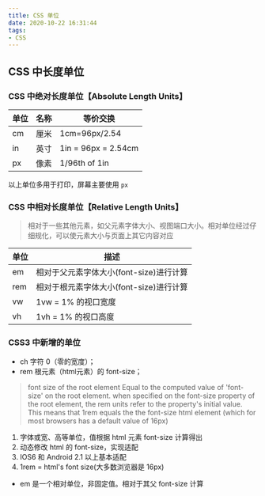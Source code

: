 ```yaml
---
title: CSS 单位
date: 2020-10-22 16:31:44
tags:
- CSS
---
```


## CSS 中长度单位
### CSS 中绝对长度单位【Absolute Length Units】
|单位	|名称	|等价交换			|
|--		|--		|--					|
|cm		|厘米	|1cm=96px/2.54		|
|in		|英寸	|1in = 96px = 2.54cm|
|px		|像素	|1/96th of 1in		|

以上单位多用于打印，屏幕主要使用 `px`
### CSS 中相对长度单位【Relative Length Units】
> 相对于一些其他元素，如父元素字体大小、视图端口大小。相对单位经过仔细规化，可以使元素大小与页面上其它内容对应

|单位	|描述									|
|--		|--										|
|em		|相对于父元素字体大小(font-size)进行计算|
|rem	|相对于根元素字体大小(font-size)进行计算|
|vw		|1vw = 1% 的视口宽度					|
|vh		|1vh = 1% 的视口高度					|

### CSS3 中新增的单位
* ch 字符 0（零的宽度）；
* rem 根元素（html元素）的 font-size；
> font size of the root element
Equal to the computed value of 'font-size' on the root element. when specified on the font-size property of the root element, the rem units refer to the property's initial value.
This means that 1rem equals the the font-size html element (which for most browsers has a default value of 16px)
1. 字体或宽、高等单位，值根据 html 元素 font-size 计算得出
2. 动态修改 html 的 font-size，实现适配
3. IOS6 和 Android 2.1 以上基本适配
4. 1rem = html's font size(大多数浏览器是 16px)

* em 是一个相对单位，非固定值。相对于其父 font-size 计算
